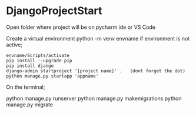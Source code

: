 # DjangoProjectStart

Open folder where project will be on pycharm ide or VS Code


Create a virtual environment 
    python -m venv envname
if environment is not active;

    envname/Scripts/activate  
    pip install --upgrade pip
    pip install django
    django-admin startproject '[project name]' .   (dont forget the dot)
    python manage.py startapp 'appname'
    
On the terminal;

  python manage.py runserver
  python manage.py makemigrations
  python manage.py migrate
